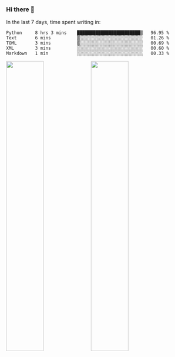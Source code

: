 ### Hi there 👋

In the last 7 days, time spent writing in:

<!--START_SECTION:waka-->
```text
Python     8 hrs 3 mins    ████████████████████████▒   96.95 % 
Text       6 mins          ▒░░░░░░░░░░░░░░░░░░░░░░░░   01.26 % 
TOML       3 mins          ▒░░░░░░░░░░░░░░░░░░░░░░░░   00.69 % 
XML        3 mins          ░░░░░░░░░░░░░░░░░░░░░░░░░   00.60 % 
Markdown   1 min           ░░░░░░░░░░░░░░░░░░░░░░░░░   00.33 % 
```
<!--END_SECTION:waka-->

<img src="https://wakatime.com/share/@jimtje/5d0c92de-08f8-4a72-8f2f-6a9693d1e318.svg" width=45% height=45%> <img src="https://wakatime.com/share/@jimtje/501498ae-bda5-4da7-a89d-b40bcdd5556d.svg" width=45% height=45%>
